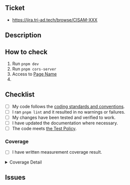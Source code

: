 <!--
Pull request title example: ac-fe/[{prefix}] {ticket number} {title} 
You can find the list of prefixes in `docs/review_policy/review_policy.md`.
-->

## Ticket

- https://jira.tri-ad.tech/browse/CISAM-XXX
<!-- Write JIRA ticket URL -->

## Description

<!-- Describe the main purpose of this pull request. -->

## How to check

<!-- Describe procedures of the verification, expected results, etc. -->

1. Run `pnpm dev`
2. Run `pnpm cors-server`
3. Access to [Page Name]()
4. 

## Checklist

<!--
Checkbox rules:

- [x] <- Verified
- [ ] <- NOT verified
- [-] <- Skipped
-->

- [ ] My code follows the [coding standards and conventions](https://security.woven-planet.tech/application-security-guidelines/secure-coding-best-practices/).
- [ ] I ran  `pnpm lint` and it resulted in no warnings or failures.
- [ ] My changes have been tested and verified to work.
- [ ] I have updated the documentation where necessary.
- [ ] The code meets [the Test Policy](https://github.com/wp-wcm/city/tree/main/projects/ac-access-control/frontend/docs/TestPolicy.md).

### Coverage

<!-- Describe measurement coverage result. -->

- [ ] I have written measurement coverage result.

<details>
<summary>Coverage Detail</summary>

```
```

</details>

## Issues

<!-- Describe issues if there are. -->
